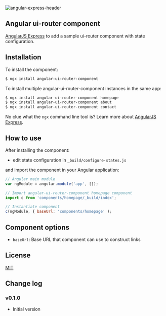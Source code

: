 ![angular-express-header](https://cloud.githubusercontent.com/assets/1859381/8266502/d94e93ce-1731-11e5-9b9d-9b9e58c5369f.png)

## Angular ui-router component

[AngularJS Express](https://github.com/angular-express/angular-express) to add a sample ui-router component with state configuration.

## Installation

To install the component:

```bash
$ ngx install angular-ui-router-component
```

To install multiple angular-ui-router-component instances in the same app:

```bash
$ ngx install angular-ui-router-component homepage
$ ngx install angular-ui-router-component about
$ ngx install angular-ui-router-component contact
```

No clue what the `ngx` command line tool is? Learn more about [AngularJS Express](https://github.com/angular-express/angular-express).

## How to use

After installing the component:

- edit state configuration in `_build/configure-states.js`

and import the component in your Angular application:

```javascript
// Angular main module
var ngModule = angular.module('app', []);

// Import angular-ui-router-component homepage component
import c from 'components/homepage/_build/index';

// Instantiate component
c(ngModule, { baseUrl: 'components/homepage' );
```

## Component options

- `baseUrl`: Base URL that component can use to construct links

## License

[MIT](LICENSE)

## Change log

### v0.1.0

- Initial version
